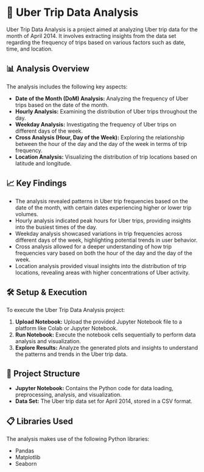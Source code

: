 # 🚗 Uber Trip Data Analysis

Uber Trip Data Analysis is a project aimed at analyzing Uber trip data for the month of April 2014. It involves extracting insights from the data set regarding the frequency of trips based on various factors such as date, time, and location.

## 📊 Analysis Overview

The analysis includes the following key aspects:

- **Date of the Month (DoM) Analysis:** Analyzing the frequency of Uber trips based on the date of the month.
- **Hourly Analysis:** Examining the distribution of Uber trips throughout the day.
- **Weekday Analysis:** Investigating the frequency of Uber trips on different days of the week.
- **Cross Analysis (Hour, Day of the Week):** Exploring the relationship between the hour of the day and the day of the week in terms of trip frequency.
- **Location Analysis:** Visualizing the distribution of trip locations based on latitude and longitude.

## 📈 Key Findings

- The analysis revealed patterns in Uber trip frequencies based on the date of the month, with certain dates experiencing higher or lower trip volumes.
- Hourly analysis indicated peak hours for Uber trips, providing insights into the busiest times of the day.
- Weekday analysis showcased variations in trip frequencies across different days of the week, highlighting potential trends in user behavior.
- Cross analysis allowed for a deeper understanding of how trip frequencies vary based on both the hour of the day and the day of the week.
- Location analysis provided visual insights into the distribution of trip locations, revealing areas with higher concentrations of Uber activity.

## 🛠️ Setup & Execution

To execute the Uber Trip Data Analysis project:

1. **Upload Notebook:** Upload the provided Jupyter Notebook file to a platform like Colab or Jupyter Notebook.
2. **Run Notebook:** Execute the notebook cells sequentially to perform data analysis and visualization.
3. **Explore Results:** Analyze the generated plots and insights to understand the patterns and trends in the Uber trip data.

## 📂 Project Structure

- **Jupyter Notebook:** Contains the Python code for data loading, preprocessing, analysis, and visualization.
- **Data Set:** The Uber trip data set for April 2014, stored in a CSV format.

## 📋 Libraries Used

The analysis makes use of the following Python libraries:

- Pandas
- Matplotlib
- Seaborn
